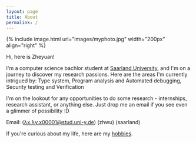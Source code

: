 ```yaml
---
layout: page
title: About
permalink: /
---
```

{% include image.html url="images/myphoto.jpg" width="200px" align="right" %}

Hi, here is Zheyuan! 

I'm a computer science bachlor student at [Saarland University], and I'm on a journey to discover my research passions. Here are the areas I'm currently intrigued by: 
Type system, 
Program analysis and Automated debugging, 
Security testing and Verification

<!-- I enjoy learning new abstract theories at university and would like to find more motivation through practice. So I am currently looking for a student job in coding, for any ideas or information please feel free to [email me] :D -->

I'm on the lookout for any opportunities to do some research - internships, research assistant, or anything else. Just drop me an email if you see even a glimmer of possibility :D 

Email: (λx.λy.x00001@stud.uni-y.de) (zhwu) (saarland)

If you're curious about my life, here are my [hobbies].

[Saarland University]: https://saarland-informatics-campus.de/

[drop me an email]: mailto:zhwu00001@stud.uni-saarland.de

[hobbies]: /misc/